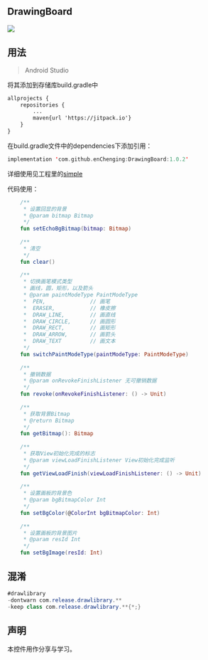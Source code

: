 DrawingBoard
-

[![](https://jitpack.io/v/enChenging/DrawingBoard.svg)](https://jitpack.io/#enChenging/DrawingBoard)

	
## 用法

>Android Studio

将其添加到存储库build.gradle中
```xml
allprojects {
    repositories {
      	...
        maven{url 'https://jitpack.io'}
    }
}
```
 在build.gradle文件中的dependencies下添加引用：
	
```kotlin
implementation 'com.github.enChenging:DrawingBoard:1.0.2'
```
详细使用见工程里的[simple](https://github.com/enChenging/DrawingBoard/tree/master/simple)

代码使用：
```kotlin
    /**
     * 设置回显的背景
     * @param bitmap Bitmap
     */
    fun setEchoBgBitmap(bitmap: Bitmap)
    
    /**
     * 清空
     */
    fun clear()
    
    /**
     * 切换画笔模式类型
     * 画线，圆，矩形，以及箭头
     * @param paintModeType PaintModeType
     *  PEN,              // 画笔
     *  ERASER,           // 橡皮擦
     *  DRAW_LINE,        // 画直线
     *  DRAW_CIRCLE,      // 画圆形
     *  DRAW_RECT,        // 画矩形
     *  DRAW_ARROW,       // 画箭头
     *  DRAW_TEXT         // 画文本
     */
    fun switchPaintModeType(paintModeType: PaintModeType)
    
    /**
     * 撤销数据
     * @param onRevokeFinishListener 无可撤销数据
     */
    fun revoke(onRevokeFinishListener: () -> Unit)
    
    /**
     * 获取背景Bitmap
     * @return Bitmap
     */
    fun getBitmap(): Bitmap
    
    /**
     * 获取View初始化完成的标志
     * @param viewLoadFinishListener View初始化完成监听
     */
    fun getViewLoadFinish(viewLoadFinishListener: () -> Unit)
    
    /**
     * 设置画板的背景色
     * @param bgBitmapColor Int
     */
    fun setBgColor(@ColorInt bgBitmapColor: Int)
    
    /**
     * 设置画板的背景图片
     * @param resId Int
     */
    fun setBgImage(resId: Int)

```


## 混淆

```java
#drawlibrary
-dontwarn com.release.drawlibrary.**
-keep class com.release.drawlibrary.**{*;}

```

声明
-
本控件用作分享与学习。





